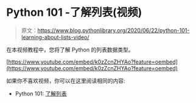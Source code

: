 # Python 101 -了解列表(视频)

> 原文：<https://www.blog.pythonlibrary.org/2020/06/22/python-101-learning-about-lists-video/>

在本视频教程中，您将了解 Python 的列表数据类型。

[https://www.youtube.com/embed/k0zZcnZHYAo?feature=oembed](https://www.youtube.com/embed/k0zZcnZHYAo?feature=oembed)

如果你不喜欢视频，你可以在这里阅读相同的内容:

*   Python 101: [了解列表](https://www.blog.pythonlibrary.org/2020/03/10/python-101-learning-about-lists/)